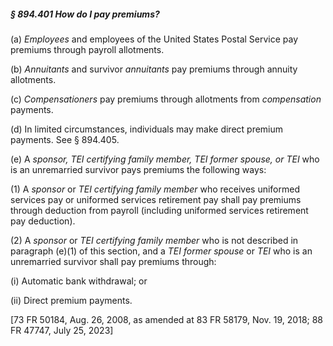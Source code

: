##### § 894.401 How do I pay premiums? #####

(a) *Employees* and employees of the United States Postal Service pay premiums through payroll allotments.

(b) *Annuitants* and survivor *annuitants* pay premiums through annuity allotments.

(c) *Compensationers* pay premiums through allotments from *compensation* payments.

(d) In limited circumstances, individuals may make direct premium payments. See § 894.405.

(e) A *sponsor, TEI certifying family member, TEI former spouse, or TEI* who is an unremarried survivor pays premiums the following ways:

(1) A *sponsor* or *TEI certifying family member* who receives uniformed services pay or uniformed services retirement pay shall pay premiums through deduction from payroll (including uniformed services retirement pay deduction).

(2) A *sponsor* or *TEI certifying family member* who is not described in paragraph (e)(1) of this section, and a *TEI former spouse* or *TEI* who is an unremarried survivor shall pay premiums through:

(i) Automatic bank withdrawal; or

(ii) Direct premium payments.

[73 FR 50184, Aug. 26, 2008, as amended at 83 FR 58179, Nov. 19, 2018; 88 FR 47747, July 25, 2023]